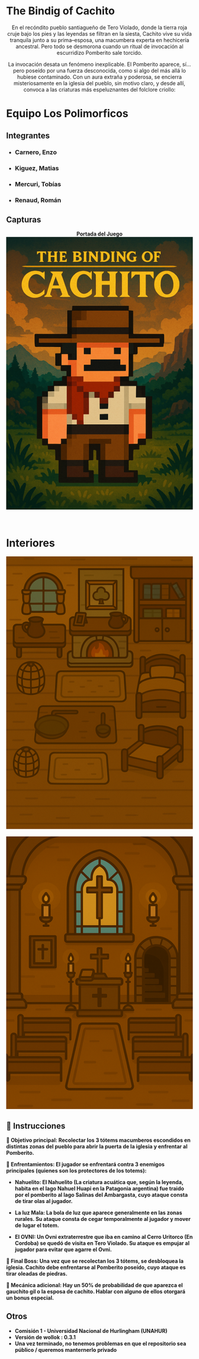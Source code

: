 # The Bindig of Cachito
<p align="center">En el recóndito pueblo santiagueño de Tero Violado, donde la tierra roja cruje bajo los pies y las leyendas se filtran en la siesta, Cachito vive su vida tranquila junto a su prima–esposa, una macumbera experta en hechicería ancestral. Pero todo se desmorona cuando un ritual de invocación al escurridizo Pomberito sale torcido.
</p>
<p align="center">La invocación desata un fenómeno inexplicable. El Pomberito aparece, sí… pero poseído por una fuerza desconocida, como si algo del más allá lo hubiese contaminado. Con un aura extraña y poderosa, se encierra misteriosamente en la iglesia del pueblo, sin motivo claro, y desde allí, convoca a las criaturas más espeluznantes del folclore criollo:</p>

# Equipo Los Polimorficos
## Integrantes
- ### Carnero, Enzo
- ### Kiguez, Matias
- ### Mercuri, Tobías
- ### Renaud, Román

## Capturas

<p align="center">
     <b>Portada del Juego<b><br>
    <img src="assets/portada.png">
</p><br>
<h1>Interiores</h1>
<p align="center">
  <img src="assets/casa.png"><br><br>
  <img src="assets/iglesia.png" >
</p>

## 📜 Instrucciones

🔸 Objetivo principal:
Recolectar los 3 tótems macumberos escondidos en distintas zonas del pueblo para abrir la puerta de la iglesia y enfrentar al Pomberito.

🔸 Enfrentamientos:
El jugador se enfrentará contra 3 enemigos principales (quienes son los protectores de los totems):

- Nahuelito: El Nahuelito (La criatura acuática que, según la leyenda, habita en el lago Nahuel Huapi en la Patagonia argentina) fue traido por el pomberito 
al lago Salinas del Ambargasta, cuyo ataque consta de tirar olas al jugador.

- La luz Mala: La bola de luz que aparece generalmente en las zonas rurales. Su ataque consta de cegar temporalmente al jugador y mover de lugar el totem.

- El OVNI: Un Ovni extraterrestre que iba en camino al Cerro Uritorco (En Cordoba) se quedó de visita en Tero Violado. Su ataque es empujar al jugador para evitar que agarre el Ovni.


🔸 Final Boss:
Una vez que se recolectan los 3 tótems, se desbloquea la iglesia. Cachito debe enfrentarse al Pomberito poseído, cuyo ataque es tirar oleadas de piedras.

🔸 Mecánica adicional:
Hay un 50% de probabilidad de que aparezca el gauchito gil o la esposa de cachito. 
Hablar con alguno de ellos otorgará un bonus especial.


## Otros

- Comisión 1 - Universidad Nacional de Hurlingham (UNAHUR)
- Versión de wollok : 0.3.1
- Una vez terminado, no tenemos problemas en que el repositorio sea público / queremos manternerlo privado
